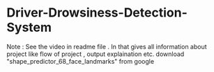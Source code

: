 # Driver-Drowsiness-Detection-System

Note : See the video in readme file . In that gives all information about project like flow of project , output explaination etc.
download "shape_predictor_68_face_landmarks" from google
